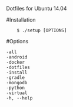 Dotfiles for Ubuntu 14.04

#Installation
```
    $ ./setup [OPTIONS]
```
#Options
```
-all
-android
-docker
-dotfiles
-install
-gradle
-mongodb
-python
-virtual
-h, --help
```
